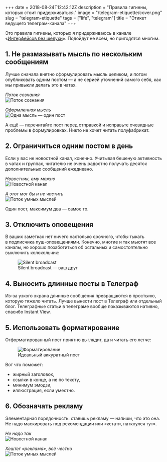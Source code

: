 +++
date = 2018-08-24T12:42:12Z
description = "Правила гигиены, которых стоит придерживаться."
image = "/telegram-etiquette/cover.png"
slug = "telegram-etiquette"
tags = ["life", "telegram"]
title = "Этикет ведущего телеграм-канала"
+++

Это правила гигиены, которых я придерживаюсь в канале «<a href="https://t.me/dangry">Интерфейсов без шелухи</a>». Подойдут не всем, но пригодятся многим.

## 1. Не размазывать мысль по нескольким сообщениям

Лучше сначала внятно сформулировать мысль целиком, и потом опубликовать одним постом — а не серией уточнений самого себя, как мы привыкли делать это в чатах.

<div class="row">
<div class="col-xs-12 col-sm-6">
<p><em>Поток сознания</em><br>
    <img alt="Поток сознания" src="telegram-etiquette-3.png" class="img-bordered-thin">
</p>
</div>
<div class="col-xs-12 col-sm-6">
<p><em>Оформленная мысль</em><br>
    <img alt="Одна мысль — один пост" src="telegram-etiquette-7.png" class="img-bordered-thin">
</p>
</div>
</div>

А ещё — перечитайте пост перед отправкой и исправьте очевидные проблемы в формулировках. Никто не хочет читать полуфабрикат.

## 2. Ограничиться одним постом в день

Если у вас не новостной канал, конечно. Учитывая бешеную активность в чатах и группах, читателю не очень радостно получать десяток дополнительных сообщений ежедневно.

<div class="row">
<div class="col-xs-12 col-sm-6">
<p><em>Новостник, ему можно</em><br>
    <img alt="Новостной канал" src="telegram-etiquette-5.png" class="img-bordered-thin">
</p>
</div>
<div class="col-xs-12 col-sm-6">
<p><em>А этот мог бы и не частить</em><br>
    <img alt="Поток умных мыслей" src="telegram-etiquette-9.png" class="img-bordered-thin">
</p>
</div>
</div>

Один пост, максимум два — самое то.

## 3. Отключить оповещения

В ваших заметках нет ничего настолько срочного, чтобы тыкать в подписчика пуш-оповещениями. Конечно, многие и так мьютят все каналы, но хорошо позаботиться об остальных и самостоятельно выключить колокольчик:

<div class="row">
<div class="col-xs-12 col-sm-10 col-md-8">
<figure>
  <img alt="Silent broadcast" src="telegram-etiquette-8.png" class="img-bordered-thin">
  <figcaption>Silent broadcast — ваш друг</figcaption>
</figure>
</div>
</div>

## 4. Выносить длинные посты в Телеграф

Из-за узкого экрана длинные сообщения превращаются в простыню, которую тяжело читать. Лучше вынести пост в Телеграф или отдельный блог. Телеграфные статьи в телеграме вообще показываются нативно, спасибо Instant View.

## 5. Использовать форматирование

Отформатированный пост приятно выглядит, да и читать его легче:

<div class="row">
<div class="col-xs-12 col-sm-10 col-md-8">
<figure>
  <img alt="Форматирование" src="telegram-etiquette-4.png" class="img-bordered-thin">
  <figcaption>Идеальный аккуратный пост</figcaption>
</figure>
</div>
</div>

Вот что поможет:

- жирный заголовок,
- ссылки в конце, а не по тексту,
- минимум эмодзи,
- иллюстрация, если уместно.

## 6. Обозначать рекламу

Элементарная порядочность: ставишь рекламу — напиши, что это она. Не надо маскировать под рекомендации или «кстати, наткнулся тут».

<div class="row">
<div class="col-xs-12 col-sm-6">
<p><em>Не надо так</em><br>
    <img alt="Новостной канал" src="telegram-etiquette-1.png" class="img-bordered-thin">
</p>
</div>
<div class="col-xs-12 col-sm-6">
<p><em>Хештег «реклама», всё честно</em><br>
    <img alt="Поток умных мыслей" src="telegram-etiquette-2.png" class="img-bordered-thin">
</p>
</div>
</div>

